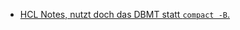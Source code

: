 * [HCL Notes, nutzt doch das DBMT statt `compact -B`.](https://blog.nashcom.de/nashcomblog.nsf/dx/domino-storage-optimization-why-are-there-still-customers-not-leveraging-the-full-potential.htm)

